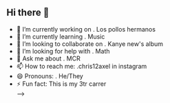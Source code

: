 ## Hi there 👋


- 🔭 I’m currently working on . Los pollos hermanos
- 🌱 I’m currently learning . Music 
- 👯 I’m looking to collaborate on . Kanye new's album 
- 🤔 I’m looking for help with . Math
- 💬 Ask me about . MCR
- 📫 How to reach me: .chris12axel in instagram 
- 😄 Pronouns: . He/They
- ⚡ Fun fact: This is my 3tr carrer  
-->
